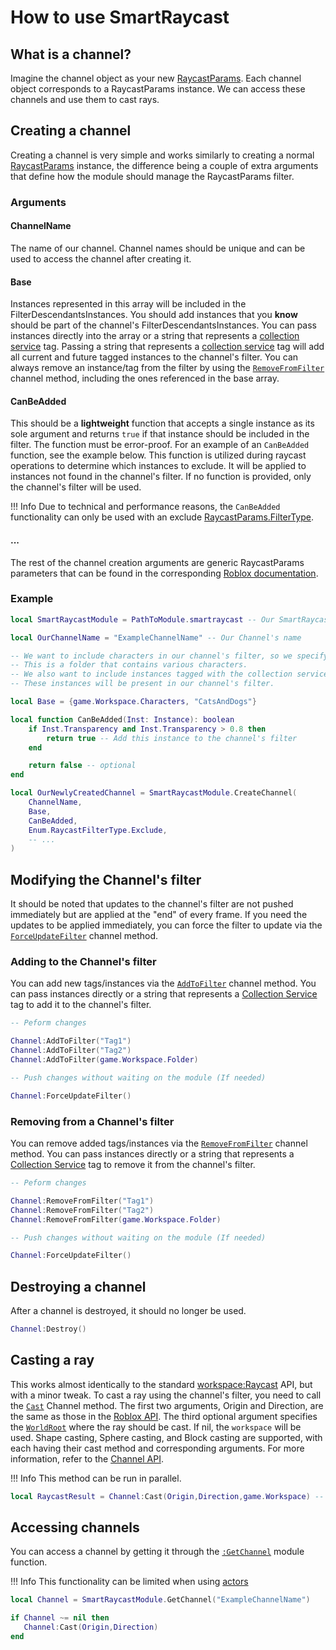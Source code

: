 # How to use SmartRaycast 

## What is a channel?

Imagine the channel object as your new [RaycastParams](https://create.roblox.com/docs/reference/engine/datatypes/RaycastParams). Each channel object corresponds to a RaycastParams instance. We can access these channels and use them to cast rays.

## Creating a channel

Creating a channel is very simple and works similarly to creating a normal [RaycastParams](https://create.roblox.com/docs/reference/engine/datatypes/RaycastParams) instance, the difference being a couple of extra arguments that define how the module should manage the RaycastParams filter.

### Arguments

#### ChannelName

The name of our channel. Channel names should be unique and can be used to access the channel after creating it.

#### Base

Instances represented in this array will be included in the FilterDescendantsInstances. You should add instances that you **know** should be part of the channel's  FilterDescendantsInstances. You can pass instances directly into the array or a string that represents a [collection service](https://create.roblox.com/docs/reference/engine/classes/CollectionService) tag. Passing a string that represents a [collection service](https://create.roblox.com/docs/reference/engine/classes/CollectionService) tag will add all current and future tagged instances to the channel's filter. You can always remove an instance/tag from the filter by using the [`RemoveFromFilter`](Channel.md#removefromfilter) channel method, including the ones referenced in the base array.

#### CanBeAdded

This should be a **lightweight** function that accepts a single instance as its sole argument and returns `true` if that instance should be included in the filter. The function must be error-proof. For an example of an `CanBeAdded` function, see the example below. This function is utilized during raycast operations to determine which instances to exclude. It will be applied to instances not found in the channel's filter. If no function is provided, only the channel's filter will be used.

!!! Info
    Due to technical and performance reasons, the `CanBeAdded` functionality can only be used with an exclude [RaycastParams.FilterType](https://create.roblox.com/docs/reference/engine/datatypes/RaycastParams#FilterType).

#### ...

The rest of the channel creation arguments are generic RaycastParams parameters that can be found in the corresponding [Roblox documentation](https://create.roblox.com/docs/reference/engine/datatypes/RaycastParams#properties).

### Example

```lua
local SmartRaycastModule = PathToModule.smartraycast -- Our SmartRaycast module 

local OurChannelName = "ExampleChannelName" -- Our Channel's name

-- We want to include characters in our channel's filter, so we specify game.Workspace.Characters.
-- This is a folder that contains various characters.
-- We also want to include instances tagged with the collection service tag 'CatsAndDogs'.
-- These instances will be present in our channel's filter.

local Base = {game.Workspace.Characters, "CatsAndDogs"} 

local function CanBeAdded(Inst: Instance): boolean
    if Inst.Transparency and Inst.Transparency > 0.8 then 
        return true -- Add this instance to the channel's filter
    end

    return false -- optional 
end

local OurNewlyCreatedChannel = SmartRaycastModule.CreateChannel(
    ChannelName,
    Base,
    CanBeAdded,
    Enum.RaycastFilterType.Exclude, 
    -- ...
)

```
## Modifying the Channel's filter
It should be noted that updates to the channel's filter are not pushed immediately but are applied at the "end" of every frame. If you need the updates to be applied immediately, you can force the filter to update via the [`ForceUpdateFilter`](Channel.md#forceupdatefilter) channel method.

### Adding to the Channel's filter

You can add new tags/instances via the [`AddToFilter`](Channel.md#addtofilter) channel method. You can pass instances directly or a string that represents a [Collection Service](https://create.roblox.com/docs/reference/engine/classes/CollectionService) tag to add it to the channel's filter. 

```lua 
-- Peform changes 

Channel:AddToFilter("Tag1")
Channel:AddToFilter("Tag2")
Channel:AddToFilter(game.Workspace.Folder)

-- Push changes without waiting on the module (If needed)

Channel:ForceUpdateFilter()
```

### Removing from a Channel's filter

You can remove added tags/instances via the [`RemoveFromFilter`](Channel.md#removefromfilter) channel method. You can pass instances directly or a string that represents a [Collection Service](https://create.roblox.com/docs/reference/engine/classes/CollectionService) tag to remove it from the channel's filter. 

```lua 
-- Peform changes 

Channel:RemoveFromFilter("Tag1")
Channel:RemoveFromFilter("Tag2")
Channel:RemoveFromFilter(game.Workspace.Folder)

-- Push changes without waiting on the module (If needed)

Channel:ForceUpdateFilter()
```


## Destroying a channel

After a channel is destroyed, it should no longer be used. 

```lua
Channel:Destroy()
```

## Casting a ray

This works almost identically to the standard [workspace:Raycast](https://create.roblox.com/docs/reference/engine/classes/WorldRoot#Raycast) API, but with a minor tweak. To cast a ray using the channel's filter, you need to call the [`Cast`](Channel.md#cast) Channel method. The first two arguments, Origin and Direction, are the same as those in the [Roblox API](https://create.roblox.com/docs/reference/engine/classes/WorldRoot#Raycast). The third optional argument specifies the [`WorldRoot`](https://create.roblox.com/docs/reference/engine/classes/WorldRoot) where the ray should be cast. If nil, the `workspace` will be used. Shape casting, Sphere casting, and Block casting are supported, with each having their cast method and corresponding arguments. For more information, refer to the [Channel API](Channel.md#methods).

!!! Info
    This method can be run in parallel.

```lua
local RaycastResult = Channel:Cast(Origin,Direction,game.Workspace) -- the third arg is optional
```

## Accessing channels

You can access a channel by getting it through the [`:GetChannel`](SmartRaycast.md#getchannel) module function.

!!! Info
    This functionality can be limited when using [actors](https://create.roblox.com/docs/reference/engine/classes/Actor)

```lua
local Channel = SmartRaycastModule.GetChannel("ExampleChannelName")

if Channel ~= nil then
   Channel:Cast(Origin,Direction)
end
```

